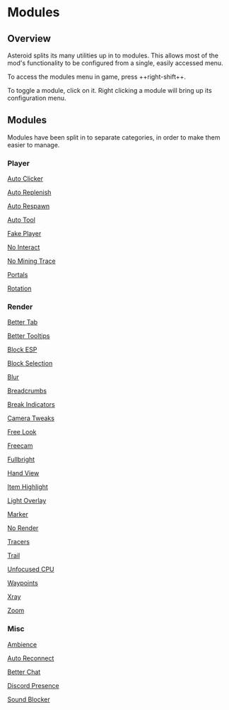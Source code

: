 # Modules

## Overview

Asteroid splits its many utilities up in to modules. This allows most of the mod's functionality to be configured from a single, easily accessed menu.

To access the modules menu in game, press ++right-shift++.

To toggle a module, click on it. Right clicking a module will bring up its configuration menu.

## Modules

Modules have been split in to separate categories, in order to make them easier to manage.

### Player

<div class="grid grid-sm" markdown>

[Auto Clicker](auto-clicker.md)

[Auto Replenish](auto-replenish.md)

[Auto Respawn](auto-respawn.md)

[Auto Tool](auto-tool.md)

[Fake Player](fake-player.md)

[No Interact](no-interact.md)

[No Mining Trace](no-mining-trace.md)

[Portals](portals.md)

[Rotation](rotation.md)

</div>

### Render
<div class="grid grid-sm" markdown>

[Better Tab](better-tab.md)

[Better Tooltips](better-tooltips.md)

[Block ESP](block-esp.md)

[Block Selection](block-selection.md)

[Blur](blur.md)

[Breadcrumbs](breadcrumbs.md)

[Break Indicators](break-indicators.md)

[Camera Tweaks](camera-tweaks.md)

[Free Look](free-look.md)

[Freecam](freecam.md)

[Fullbright](fullbright.md)

[Hand View](hand-view.md)

[Item Highlight](item-highlight.md)

[Light Overlay](light-overlay.md)

[Marker](marker.md)

[No Render](no-render.md)

[Tracers](tracers.md)

[Trail](trail.md)

[Unfocused CPU](unfocused-cpu.md)

[Waypoints](waypoints.md)

[Xray](xray.md)

[Zoom](zoom.md)

</div>

### Misc

<div class="grid grid-sm" markdown>

[Ambience](ambience.md)

[Auto Reconnect](auto-reconnect.md)

[Better Chat](better-chat.md)

[Discord Presence](discord-presence.md)

[Sound Blocker](sound-blocker.md)

</div>